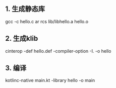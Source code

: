 ## 1. 生成静态库
gcc -c hello.c
ar rcs lib/libhello.a hello.o

## 2. 生成klib
cinterop -def hello.def -compiler-option -I. -o hello

## 3. 编译
kotlinc-native main.kt -library hello  -o main